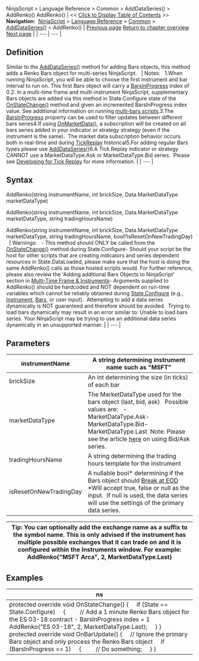 ﻿
NinjaScript \> Language Reference \> Common \> AddDataSeries() \> AddRenko()
AddRenko()
| \<\< [Click to Display Table of Contents](addrenko.md) \>\> **Navigation:**     [NinjaScript](ninjascript-1.md) \> [Language Reference](language_reference_wip-1.md) \> [Common](common-1.md) \> [AddDataSeries()](adddataseries-1.md) \> AddRenko() | [Previous page](addpointandfigure-1.md) [Return to chapter overview](adddataseries-1.md) [Next page](addvolumetric-1.md) |
| --- | --- |
## Definition
Similar to the [AddDataSeries()](adddataseries-1.md) method for adding Bars objects, this method adds a Renko Bars object for multi\-series NinjaScript. 
 
| Notes:   1\.When running NinjaScript, you will be able to choose the first instrument and bar interval to run on. This first Bars object will carry a [BarsInProgress](barsinprogress-1.md) index of 0\.2\. In a multi\-time frame and multi\-instrument NinjaScript, supplementary Bars objects are added via this method in State.Configure state of the [OnStateChange()](onstatechange-1.md) method and given an incremented BarsInProgress index value. See additional information on running [multi\-bars scripts](multi-time_frame__instruments-1.md).3\.The [BarsInProgress](barsinprogress-1.md) property can be used to filter updates between different bars series4\.If using [OnMarketData()](onmarketdata-1.md), a subscription will be created on all bars series added in your indicator or strategy strategy (even if the instrument is the same).  The market data subscription behavior occurs both in real\-time and during [TickReplay](developing_for__tick_replay-1.md) historical5\.For adding regular Bars types please use [AddDataSeries()](adddataseries-1.md)6\.A Tick Replay indicator or strategy CANNOT use a MarketDataType.Ask or MarketDataType.Bid series.  Please see [Developing for Tick Replay](developing_for__tick_replay-1.md) for more information. |
| --- |

## Syntax
AddRenko(string instrumentName, int brickSize, Data.MarketDataType marketDataType)  

AddRenko(string instrumentName, int brickSize, Data.MarketDataType marketDataType, string tradingHoursName)  

AddRenko(string instrumentName, int brickSize, Data.MarketDataType marketDataType, string tradingHoursName, bool?isResetOnNewTradingDay)
 
| Warnings:   - This method should ONLY be called from the [OnStateChange()](onstatechange-1.md) method during State.Configure- Should your script be the host for other scripts that are creating indicators and series dependent resources in State.DataLoaded, please make sure that the host is doing the same AddRenko() calls as those hosted scripts would. For further reference, please also review the 'Adding additional Bars Objects to NinjaScript' section in [Multi\-Time Frame \& Instruments](multi-time_frame__instruments-1.md)- Arguments supplied to AddRenko() should be hardcoded and NOT dependent on run\-time variables which cannot be reliably obtained during [State.Configure](state-1.md) (e.g., [Instrument](instrument-1.md), [Bars](bars-1.md), or user input).  Attempting to add a data series dynamically is NOT guaranteed and therefore should be avoided.  Trying to load bars dynamically may result in an error similar to: Unable to load bars series. Your NinjaScript may be trying to use an additional data series dynamically in an unsupported manner. |
| --- |

## Parameters
| instrumentName | A string determining instrument name such as "MSFT" |
| --- | --- |
| brickSize | An int determining the size (in ticks) of each bar |
| marketDataType | The MarketDataType used for the bars object (last, bid, ask)   Possible values are:   - MarketDataType.Ask- MarketDataType.Bid- MarketDataType.Last  Note: Please see the article [here](using_historical_bid_ask_serie-1.md) on using Bid/Ask series. |
| tradingHoursName | A string determining the trading hours template for the instrument |
| isResetOnNewTradingDay | A nullable bool\* determining if the Bars object should [Break at EOD](break_at_eod-1.md)   \*Will accept true, false or null as the input.  If null is used, the data series will use the settings of the primary data series. |

| Tip: You can optionally add the exchange name as a suffix to the symbol name. This is only advised if the instrument has multiple possible exchanges that it can trade on and it is configured within the Instruments window. For example: AddRenko("MSFT Arca", 2, MarketDataType.Last) |
| --- |

## Examples
| ns |
| --- |
| protected override void OnStateChange() {      if (State \=\= State.Configure)      {          // Add a 1 minute Renko Bars object for the ES 03\-18 contract \- BarsInProgress index \= 1           AddRenko("ES 03\-18", 2, MarketDataType.Last);       } }    protected override void OnBarUpdate()  {       // Ignore the primary Bars object and only process the Renko Bars object       if (BarsInProgress \=\= 1)      {          // Do something;      } } |

